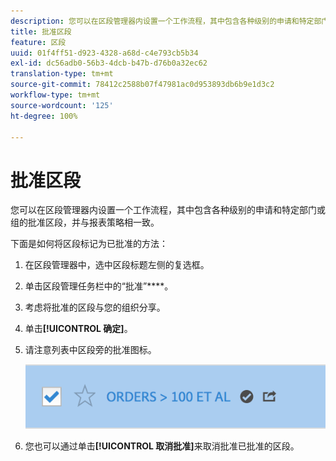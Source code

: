 ```yaml
---
description: 您可以在区段管理器内设置一个工作流程，其中包含各种级别的申请和特定部门或组的批准区段，并与报表策略相一致。
title: 批准区段
feature: 区段
uuid: 01f4ff51-d923-4328-a68d-c4e793cb5b34
exl-id: dc56adb0-56b3-4dcb-b47b-d76b0a32ec62
translation-type: tm+mt
source-git-commit: 78412c2588b07f47981ac0d953893db6b9e1d3c2
workflow-type: tm+mt
source-wordcount: '125'
ht-degree: 100%

---
```


# 批准区段

您可以在区段管理器内设置一个工作流程，其中包含各种级别的申请和特定部门或组的批准区段，并与报表策略相一致。

下面是如何将区段标记为已批准的方法：

1. 在区段管理器中，选中区段标题左侧的复选框。
1. 单击区段管理任务栏中的“批准”****。
1. 考虑将批准的区段与您的组织分享。
1. 单击&#x200B;**[!UICONTROL 确定]**。
1. 请注意列表中区段旁的批准图标。

   ![](assets/seg_approved.png)

1. 您也可以通过单击&#x200B;**[!UICONTROL 取消批准]**&#x200B;来取消批准已批准的区段。
